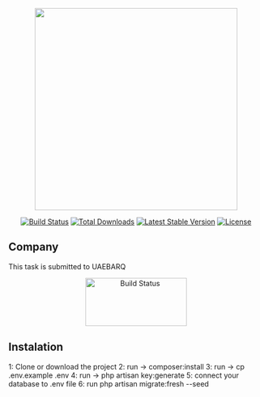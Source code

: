 <p align="center"><a href="https://laravel.com" target="_blank"><img src="https://raw.githubusercontent.com/laravel/art/master/logo-lockup/5%20SVG/2%20CMYK/1%20Full%20Color/laravel-logolockup-cmyk-red.svg" width="400"></a></p>

<p align="center">
<a href="https://travis-ci.org/laravel/framework"><img src="https://travis-ci.org/laravel/framework.svg" alt="Build Status"></a>
<a href="https://packagist.org/packages/laravel/framework"><img src="https://poser.pugx.org/laravel/framework/d/total.svg" alt="Total Downloads"></a>
<a href="https://packagist.org/packages/laravel/framework"><img src="https://poser.pugx.org/laravel/framework/v/stable.svg" alt="Latest Stable Version"></a>
<a href="https://packagist.org/packages/laravel/framework"><img src="https://poser.pugx.org/laravel/framework/license.svg" alt="License"></a>
</p>

## Company

This task is submitted to UAEBARQ

<p align="center">
<a><img src="https://ci4.googleusercontent.com/proxy/f5yI0YaIuK1YBjrxj4H3YvNFOiHBO23ken8Ip2saIe2YCUB3XMDweE1b1i11WGPRLVkWNKG70GQ0w76MLZ5wys1HLEFqNoAqIsvZZEQrwj-zw4I4v2ZSQZmPH1-69cwMIUyo=s0-d-e1-ft#https://drive.google.com/uc?id=14kQUWWluRNk3nrlFsBfqMRTPrL3NdEs0&export=download" alt="Build Status" width="200" height="95"></a>
</p>

## Instalation

1: Clone or download the project
2: run -> composer:install
3: run -> cp .env.example .env
4: run -> php artisan key:generate
5: connect your database to .env file
6: run php artisan migrate:fresh --seed